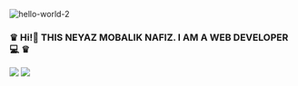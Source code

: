  
 ![hello-world-2](https://user-images.githubusercontent.com/92919697/157857080-51e8ebd3-3436-4ab8-be01-31d6eb971599.gif)

 ### ♛ Hi!👋 THIS NEYAZ MOBALIK NAFIZ. I AM A WEB DEVELOPER  💻 ♛
<img src="https://github-readme-stats.vercel.app/api?username=neyaznafiz&show_icons=true&theme=light&line_height=27"> <img src="https://github-readme-stats.vercel.app/api/top-langs/?username=neyaznafiz&theme=light&hide_langs_below=1">


